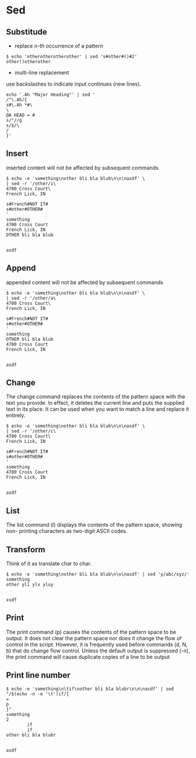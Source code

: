 # Sed

## Substitude

* replace n-th occurrence of a pattern

```
$ echo 'otherotherotherother' | sed 's#other#()#2'
other()otherother
```

* multi-line replacement

use backslashes to indicate input continues (new lines).

```
echo '.Ah "Major Heading"' | sed '
/^\.Ah/{
s#\.Ah *#\
\
@A HEAD = #
s/"//g
s/$/\
/
}'
```

## Insert

inserted content will not be affected by subsequent commands

```
$ echo -e 'something\nother bli bla blub\n\n\nasdf' \
| sed -r '/other/i\
4700 Cross Court\
French Lick, IN

s#French#NOT IT#
s#other#OTHER#
'
something
4700 Cross Court
French Lick, IN
OTHER bli bla blub


asdf
```

## Append

appended content will not be affected by subsequent commands

```
$ echo -e 'something\nother bli bla blub\n\n\nasdf' \
| sed -r '/other/a\
4700 Cross Court\
French Lick, IN

s#French#NOT IT#
s#other#OTHER#
'
something
OTHER bli bla blub
4700 Cross Court
French Lick, IN


asdf
```

## Change

The change command replaces the contents of the pattern space with the text you provide.
In effect, it deletes the current line and puts the supplied text in its place.
It can be used when you want to match a line and replace it entirely.

```
$ echo -e 'something\nother bli bla blub\n\n\nasdf' \
| sed -r '/other/c\
4700 Cross Court\
French Lick, IN

s#French#NOT IT#
s#other#OTHER#
'
something
4700 Cross Court
French Lick, IN


asdf
```

## List

The list command (l) displays the contents of the pattern space, showing non-
printing characters as two-digit ASCII codes.

## Transform

Think of it as translate char to char.

```
$ echo -e 'something\nother bli bla blub\n\n\nasdf' | sed 'y/abc/xyz/'
something
other yli ylx yluy


xsdf
```

## Print

The print command (p) causes the contents of the pattern space
to be output.
It does not clear the pattern space nor does it change the
flow of control in the script.
However, it is frequently used before commands (d, N, b) that
do change flow control.
Unless the default output is suppressed (-n), the print command
will cause duplicate copies of a line to be output

## Print line number

```
$ echo -e 'something\n\tif\nother bli bla blubr\n\n\nasdf' | sed "/$(echo -n -e '\t')if/{
=
p
}"
something
2
        if
        if
other bli bla blubr


asdf
```

